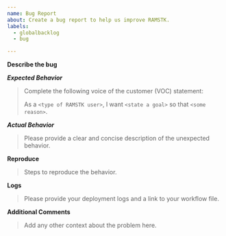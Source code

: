 ```yaml
---
name: Bug Report
about: Create a bug report to help us improve RAMSTK.
labels:
  - globalbacklog
  - bug

---
```


**Describe the bug**

***Expected Behavior***

> Complete the following voice of the customer (VOC) statement:
>
> As a `<type of RAMSTK user>`, I want `<state a goal>` so that `<some reason>`.

***Actual Behavior***

> Please provide a clear and concise description of the unexpected behavior.

**Reproduce**

> Steps to reproduce the behavior.

**Logs**

> Please provide your deployment logs and a link to your workflow file.

**Additional Comments**

> Add any other context about the problem here.
